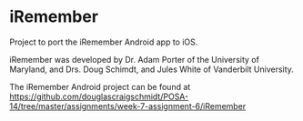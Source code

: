 iRemember
=========

Project to port the iRemember Android app to iOS.  

iRemember was developed by Dr. Adam Porter of the University of Maryland, and Drs. Doug Schimdt, 
and Jules White of Vanderbilt University.

The iRemember Android project can be found at https://github.com/douglascraigschmidt/POSA-14/tree/master/assignments/week-7-assignment-6/iRemember
